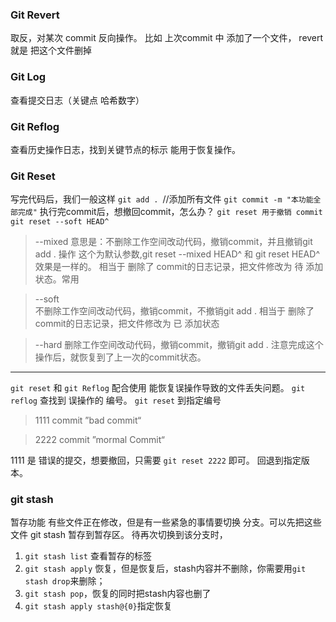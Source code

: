 ### Git Revert
取反，对某次 commit 反向操作。
比如 上次commit 中 添加了一个文件， revert 就是 把这个文件删掉

### Git Log
查看提交日志（关键点 哈希数字）

### Git Reflog
查看历史操作日志，找到关键节点的标示 能用于恢复操作。

### Git Reset
写完代码后，我们一般这样
`git add . `//添加所有文件
`git commit -m "本功能全部完成"`
执行完commit后，想撤回commit，怎么办？
`git reset 用于撤销 commit`
`git reset --soft HEAD^`
> --mixed 
意思是：不删除工作空间改动代码，撤销commit，并且撤销git add . 操作
这个为默认参数,git reset --mixed HEAD^ 和 git reset HEAD^ 效果是一样的。
相当于 删除了 commit的日志记录，把文件修改为 待 添加状态。常用

> --soft  
不删除工作空间改动代码，撤销commit，不撤销git add .
相当于 删除了 commit的日志记录，把文件修改为 已 添加状态
 
> --hard
删除工作空间改动代码，撤销commit，撤销git add . 
注意完成这个操作后，就恢复到了上一次的commit状态。
---

`git reset` 和 `git Reflog` 配合使用 能恢复误操作导致的文件丢失问题。
`git reflog` 查找到 误操作的 编号。
`git reset` 到指定编号

> 1111 commit ”bad commit“

>2222 commit ”mormal Commit“

1111 是 错误的提交，想要撤回，只需要 `git reset 2222` 即可。
回退到指定版本。


### git stash
暂存功能
有些文件正在修改，但是有一些紧急的事情要切换 分支。可以先把这些文件 git stash 暂存到暂存区。
待再次切换到该分支时，

1. `git stash list` 查看暂存的标签
2. `git stash apply` 恢复，但是恢复后，stash内容并不删除，你需要用`git stash drop`来删除；
3. `git stash pop`，恢复的同时把stash内容也删了
4. `git stash apply stash@{0}`指定恢复 

